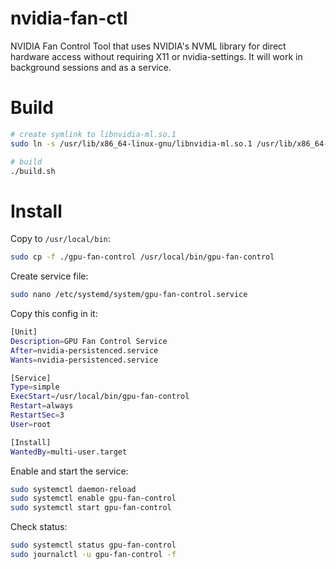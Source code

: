 # nvidia-fan-ctl

NVIDIA Fan Control Tool that uses NVIDIA's NVML library for direct hardware access without requiring X11 or nvidia-settings. It will work in background sessions and as a service.

# Build

```bash
# create symlink to libnvidia-ml.so.1
sudo ln -s /usr/lib/x86_64-linux-gnu/libnvidia-ml.so.1 /usr/lib/x86_64-linux-gnu/libnvidia-ml.so

# build
./build.sh
```

# Install

Copy to `/usr/local/bin`:

```bash
sudo cp -f ./gpu-fan-control /usr/local/bin/gpu-fan-control
```

Create service file:

```bash
sudo nano /etc/systemd/system/gpu-fan-control.service
```

Copy this config in it:

```bash
[Unit]
Description=GPU Fan Control Service
After=nvidia-persistenced.service
Wants=nvidia-persistenced.service

[Service]
Type=simple
ExecStart=/usr/local/bin/gpu-fan-control
Restart=always
RestartSec=3
User=root

[Install]
WantedBy=multi-user.target
```

Enable and start the service:

```bash
sudo systemctl daemon-reload
sudo systemctl enable gpu-fan-control
sudo systemctl start gpu-fan-control
```

Check status:

```bash
sudo systemctl status gpu-fan-control
sudo journalctl -u gpu-fan-control -f
```
